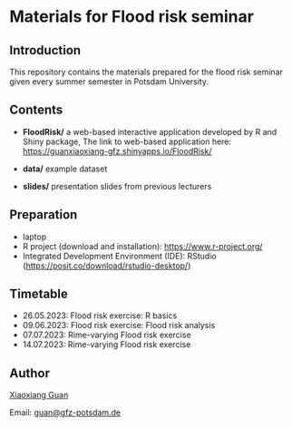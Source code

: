 # Materials for Flood risk seminar
## Introduction
This repository contains the materials prepared for the flood risk seminar given every summer semester in Potsdam University. 

## Contents
- **FloodRisk/** a web-based interactive application developed by R and Shiny package, The link to web-based application here:
https://guanxiaoxiang-gfz.shinyapps.io/FloodRisk/

- **data/** example dataset
- **slides/** presentation slides from previous lecturers


## Preparation
- laptop
- R project (download and installation): https://www.r-project.org/
- Integrated Development Environment (IDE): RStudio (https://posit.co/download/rstudio-desktop/)

## Timetable
- 26.05.2023: Flood risk exercise: R basics
- 09.06.2023: Flood risk exercise: Flood risk analysis
- 07.07.2023: Rime-varying Flood risk exercise
- 14.07.2023: Rime-varying Flood risk exercise

## Author
[Xiaoxiang Guan](https://www.gfz-potsdam.de/staff/guan.xiaoxiang/sec44)

Email: guan@gfz-potsdam.de